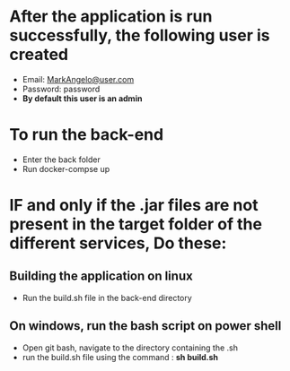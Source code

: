 # After the application is run successfully, the following user is created
- Email: MarkAngelo@user.com
- Password: password
- __By default this user is an admin__

# To run the back-end
- Enter the back folder
- Run docker-compse up

# IF and only if the .jar files are not present in the target folder of the different services, Do these: 

## Building the application on linux 
- Run the build.sh file in the back-end directory
## On windows, run the bash script on power shell
- Open git bash, navigate to the directory containing the .sh
- run the build.sh file using the command : __sh build.sh__
